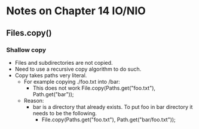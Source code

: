 # Notes on Chapter 14 IO/NIO

## Files.copy() 
### Shallow copy 
- Files and subdirectories are not copied. 
- Need to use a recursive copy algorithm to do such. 
- Copy takes paths very literal. 
  - For example copying ./foo.txt into /bar: 
    - This does not work File.copy(Paths.get("foo.txt"), Path.get("bar"));
  - Reason: 
    - bar is a directory that already exists. To put foo in bar directory it needs to be the following. 
      - File.copy(Paths.get("foo.txt"), Path.get("bar/foo.txt"));

